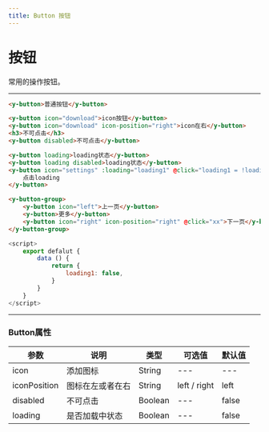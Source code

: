 ```yaml
---
title: Button 按钮
---
```


# 按钮

常用的操作按钮。

---

<ClientOnly>
<y-button></y-button>
</ClientOnly>


```html
<y-button>普通按钮</y-button>

<y-button icon="download">icon按钮</y-button>
<y-button icon="download" icon-position="right">icon在右</y-button>
<h3>不可点击</h3>
<y-button disabled>不可点击</y-button>

<y-button loading>loading状态</y-button>
<y-button loading disabled>loading状态</y-button>
<y-button icon="settings" :loading="loading1" @click="loading1 = !loading1">
    点击loading
</y-button>

<y-button-group>
    <y-button icon="left">上一页</y-button>
    <y-button>更多</y-button>
    <y-button icon="right" icon-position="right" @click="xx">下一页</y-button>
</y-button-group>

```
``` js
<script>
    export defalut {
        data () {
            return {
                loading1: false,
            }
        }
    }
</script>
```

---

### Button属性

| 参数 | 说明 | 类型 | 可选值 | 默认值
| ------ | ------ | ------ | ------ | ------ |
| icon | 添加图标 | String | --- | --- |
| iconPosition | 图标在左或者在右 | String | left / right | left |
| disabled | 不可点击 | Boolean| --- | false |
| loading | 是否加载中状态 | Boolean | --- | false |


